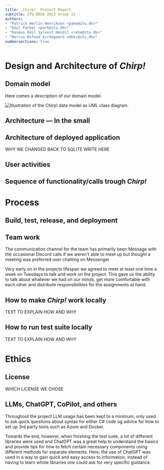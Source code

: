 ```yaml
---
title: _Chirp!_ Project Report
subtitle: ITU BDSA 2023 Group 22
authors:
- "Patrick Herlin Henriksen <pahe@itu.dk>"
- "Emil Parkel <park@itu.dk>"
- "Rasmus Emil Sylvest Hendil <rehe@itu.dk>"
- "Marcus Kofoed Kirkegaard <mkki@itu.dk>"
numbersections: true
---
```


# Design and Architecture of _Chirp!_

## Domain model
<INSERT DIAGRAM AND SMALL NOTE>

Here comes a description of our domain model.

![Illustration of the _Chirp!_ data model as UML class diagram.](docs/images/domain_model.png)

## Architecture — In the small
<INSERT DIAGRAM AND SMALL NOTE>

## Architecture of deployed application
WHY WE CHANGED BACK TO SQLITE WRITE HERE

<INSER DIAGRAM AND SMALL NOTE>

## User activities
<INSERT DIAGRAM AND SMALL NOTE>


## Sequence of functionality/calls trough _Chirp!_
<INSERT DIAGRAM AND SMALL NOTE>

# Process

## Build, test, release, and deployment
<INSERT DIAGRAM AND SMALL NOTE>

## Team work
The communication channel for the team has primarily been Message with the occasional Discord calls if we weren't able to meet up but thought a meeting was preferred over chatting on Messenger

Very early on in the projects lifespan we agreed to meet at least one time a week on Tuesdays to talk and work on the project. This gave us the ability to talk about whatever we had on our minds, get more comfortable with each other and distribute responsibilities for the assignments at hand.
## How to make _Chirp!_ work locally
TEXT TO EXPLAIN HOW AND WHY

## How to run test suite locally
TEXT TO EXPLAIN HOW AND WHY

# Ethics

## License
WHICH LICENSE WE CHOSE

## LLMs, ChatGPT, CoPilot, and others
Throughout the project LLM usage has been kept to a minimum, only used to ask quick questions about syntax for either C# code og advice for how to set up 3rd party tools such as Azure and Docker.

Towards the end, however, when finishing the test suite, a lot of different libraries were used and ChatGPT was a great help to understand the basics and provide tips for how to fetch certain necessary components using different methods for separate elements. Here, the use of ChatGPT was used in a way to gain quick and easy access to information, instead of having to learn whole libraries one could ask for very specific guidance.
